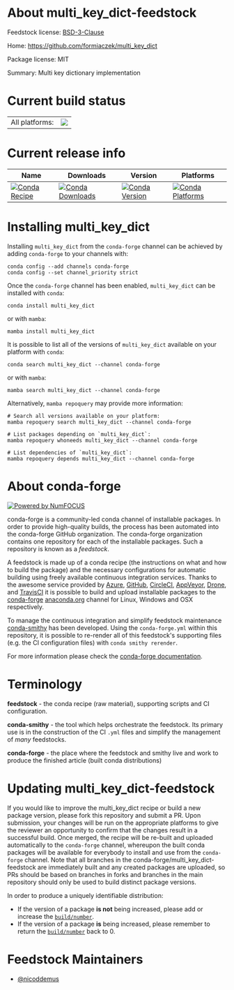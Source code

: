About multi_key_dict-feedstock
==============================

Feedstock license: [BSD-3-Clause](https://github.com/conda-forge/multi_key_dict-feedstock/blob/main/LICENSE.txt)

Home: https://github.com/formiaczek/multi_key_dict

Package license: MIT

Summary: Multi key dictionary implementation

Current build status
====================


<table><tr><td>All platforms:</td>
    <td>
      <a href="https://dev.azure.com/conda-forge/feedstock-builds/_build/latest?definitionId=4028&branchName=main">
        <img src="https://dev.azure.com/conda-forge/feedstock-builds/_apis/build/status/multi_key_dict-feedstock?branchName=main">
      </a>
    </td>
  </tr>
</table>

Current release info
====================

| Name | Downloads | Version | Platforms |
| --- | --- | --- | --- |
| [![Conda Recipe](https://img.shields.io/badge/recipe-multi_key_dict-green.svg)](https://anaconda.org/conda-forge/multi_key_dict) | [![Conda Downloads](https://img.shields.io/conda/dn/conda-forge/multi_key_dict.svg)](https://anaconda.org/conda-forge/multi_key_dict) | [![Conda Version](https://img.shields.io/conda/vn/conda-forge/multi_key_dict.svg)](https://anaconda.org/conda-forge/multi_key_dict) | [![Conda Platforms](https://img.shields.io/conda/pn/conda-forge/multi_key_dict.svg)](https://anaconda.org/conda-forge/multi_key_dict) |

Installing multi_key_dict
=========================

Installing `multi_key_dict` from the `conda-forge` channel can be achieved by adding `conda-forge` to your channels with:

```
conda config --add channels conda-forge
conda config --set channel_priority strict
```

Once the `conda-forge` channel has been enabled, `multi_key_dict` can be installed with `conda`:

```
conda install multi_key_dict
```

or with `mamba`:

```
mamba install multi_key_dict
```

It is possible to list all of the versions of `multi_key_dict` available on your platform with `conda`:

```
conda search multi_key_dict --channel conda-forge
```

or with `mamba`:

```
mamba search multi_key_dict --channel conda-forge
```

Alternatively, `mamba repoquery` may provide more information:

```
# Search all versions available on your platform:
mamba repoquery search multi_key_dict --channel conda-forge

# List packages depending on `multi_key_dict`:
mamba repoquery whoneeds multi_key_dict --channel conda-forge

# List dependencies of `multi_key_dict`:
mamba repoquery depends multi_key_dict --channel conda-forge
```


About conda-forge
=================

[![Powered by
NumFOCUS](https://img.shields.io/badge/powered%20by-NumFOCUS-orange.svg?style=flat&colorA=E1523D&colorB=007D8A)](https://numfocus.org)

conda-forge is a community-led conda channel of installable packages.
In order to provide high-quality builds, the process has been automated into the
conda-forge GitHub organization. The conda-forge organization contains one repository
for each of the installable packages. Such a repository is known as a *feedstock*.

A feedstock is made up of a conda recipe (the instructions on what and how to build
the package) and the necessary configurations for automatic building using freely
available continuous integration services. Thanks to the awesome service provided by
[Azure](https://azure.microsoft.com/en-us/services/devops/), [GitHub](https://github.com/),
[CircleCI](https://circleci.com/), [AppVeyor](https://www.appveyor.com/),
[Drone](https://cloud.drone.io/welcome), and [TravisCI](https://travis-ci.com/)
it is possible to build and upload installable packages to the
[conda-forge](https://anaconda.org/conda-forge) [anaconda.org](https://anaconda.org/)
channel for Linux, Windows and OSX respectively.

To manage the continuous integration and simplify feedstock maintenance
[conda-smithy](https://github.com/conda-forge/conda-smithy) has been developed.
Using the ``conda-forge.yml`` within this repository, it is possible to re-render all of
this feedstock's supporting files (e.g. the CI configuration files) with ``conda smithy rerender``.

For more information please check the [conda-forge documentation](https://conda-forge.org/docs/).

Terminology
===========

**feedstock** - the conda recipe (raw material), supporting scripts and CI configuration.

**conda-smithy** - the tool which helps orchestrate the feedstock.
                   Its primary use is in the construction of the CI ``.yml`` files
                   and simplify the management of *many* feedstocks.

**conda-forge** - the place where the feedstock and smithy live and work to
                  produce the finished article (built conda distributions)


Updating multi_key_dict-feedstock
=================================

If you would like to improve the multi_key_dict recipe or build a new
package version, please fork this repository and submit a PR. Upon submission,
your changes will be run on the appropriate platforms to give the reviewer an
opportunity to confirm that the changes result in a successful build. Once
merged, the recipe will be re-built and uploaded automatically to the
`conda-forge` channel, whereupon the built conda packages will be available for
everybody to install and use from the `conda-forge` channel.
Note that all branches in the conda-forge/multi_key_dict-feedstock are
immediately built and any created packages are uploaded, so PRs should be based
on branches in forks and branches in the main repository should only be used to
build distinct package versions.

In order to produce a uniquely identifiable distribution:
 * If the version of a package **is not** being increased, please add or increase
   the [``build/number``](https://docs.conda.io/projects/conda-build/en/latest/resources/define-metadata.html#build-number-and-string).
 * If the version of a package **is** being increased, please remember to return
   the [``build/number``](https://docs.conda.io/projects/conda-build/en/latest/resources/define-metadata.html#build-number-and-string)
   back to 0.

Feedstock Maintainers
=====================

* [@nicoddemus](https://github.com/nicoddemus/)

